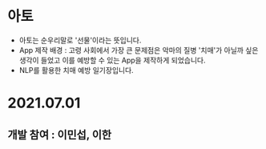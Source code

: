 # 아토

- 아토는 순우리말로 '선물'이라는 뜻입니다.
- App 제작 배경 : 고령 사회에서 가장 큰 문제점은 악마의 질병 '치매'가 아닐까 싶은 생각이 들었고 이를 예방할 수 있는 App을 제작하게 되었습니다.
- NLP를 활용한 치매 예방 일기장입니다.

# 2021.07.01 

## 개발 참여 : 이민섭, 이한
